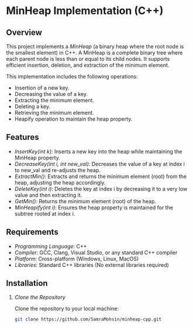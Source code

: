# MinHeap Implementation (C++)

## Overview

This project implements a *MinHeap* (a binary heap where the root node is the smallest element) in C++. A MinHeap is a complete binary tree where each parent node is less than or equal to its child nodes. It supports efficient insertion, deletion, and extraction of the minimum element.

This implementation includes the following operations:
- Insertion of a new key.
- Decreasing the value of a key.
- Extracting the minimum element.
- Deleting a key.
- Retrieving the minimum element.
- Heapify operation to maintain the heap property.

## Features

- *InsertKey(int k)*: Inserts a new key into the heap while maintaining the MinHeap property.
- *DecreaseKey(int i, int new_val)*: Decreases the value of a key at index i to new_val and re-adjusts the heap.
- *ExtractMin()*: Extracts and returns the minimum element (root) from the heap, adjusting the heap accordingly.
- *DeleteKey(int i)*: Deletes the key at index i by decreasing it to a very low value and then extracting it.
- *GetMin()*: Returns the minimum element (root) of the heap.
- *MinHeapify(int i)*: Ensures the heap property is maintained for the subtree rooted at index i.

## Requirements

- *Programming Language*: C++
- *Compiler*: GCC, Clang, Visual Studio, or any standard C++ compiler
- *Platform*: Cross-platform (Windows, Linux, MacOS)
- *Libraries*: Standard C++ libraries (No external libraries required)

## Installation

1. *Clone the Repository*

   Clone the repository to your local machine:

   ```bash
   git clone https://github.com/SamraMohsin/minheap-cpp.git 
